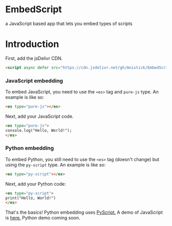 # EmbedScript
a JavaScript based app that lets you embed types of scripts
# Introduction
First, add the jsDelivr CDN.
```html
<script async defer src="https://cdn.jsdelivr.net/gh/Anistick/EmbedScript@master/latest.min.js"></script>
```
### JavaScript embedding
To embed JavaScript, you need to use the `<es>` tag and `pure-js` type. An example is like so:
```html
<es type="pure-js"></es>
```
Next, add your JavaScript code.
```html
<es type="pure-js">
console.log("Hello, World!");
</es>
```
### Python embedding
To embed Python, you still need to use the `<es>` tag (doesn't change) but using the `py-script` type. An example is like so:
```html
<es type="py-script"></es>
```
Next, add your Python code:
```html
<es type="py-script">
print("Hello, World!")
</es>
```
That's the basics!
Python embedding uses [PyScript.](https://pyscript.net)
A demo of JavaScript is [here.](https://lightspeed.anistick.com/EmbedScript/demo) Python demo coming soon.
